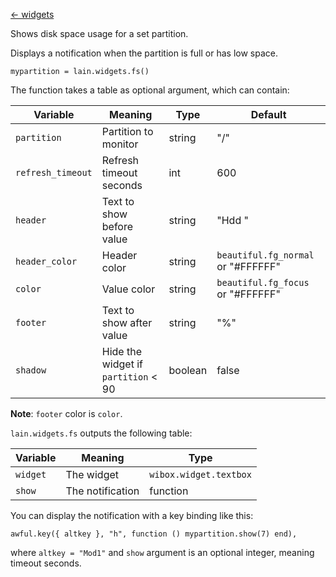 [<- widgets](https://github.com/copycat-killer/lain/wiki/Widgets)

Shows disk space usage for a set partition.

Displays a notification when the partition is full or has low space.

    mypartition = lain.widgets.fs()

The function takes a table as optional argument, which can contain:

Variable | Meaning | Type | Default
--- | --- | --- | ---
`partition` | Partition to monitor | string | "/"
`refresh_timeout` | Refresh timeout seconds | int | 600
`header` | Text to show before value | string | "Hdd "
`header_color` | Header color | string | `beautiful.fg_normal` or "#FFFFFF"
`color` | Value color | string | `beautiful.fg_focus` or "#FFFFFF"
`footer` | Text to show after value | string | "%"
`shadow` | Hide the widget if `partition` < 90 | boolean | false

**Note**: `footer` color is `color`.

`lain.widgets.fs` outputs the following table:

Variable | Meaning | Type
--- | --- | ---
`widget` | The widget | `wibox.widget.textbox`
`show` | The notification | function

You can display the notification with a key binding like this:

    awful.key({ altkey }, "h", function () mypartition.show(7) end),

where ``altkey = "Mod1"`` and ``show`` argument is an optional integer, meaning timeout seconds.